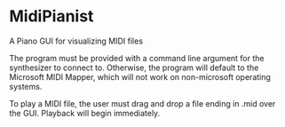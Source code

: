 # MidiPianist
A Piano GUI for visualizing MIDI files

The program must be provided with a command line argument for the synthesizer to connect to.
Otherwise, the program will default to the Microsoft MIDI Mapper, which will not work on non-microsoft operating systems.

To play a MIDI file, the user must drag and drop a file ending in .mid over the GUI. Playback will begin immediately.
